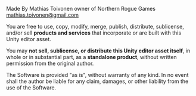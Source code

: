 Made By Mathias Toivonen owner of Northern Rogue Games <mathias.toivonen@gmail.com>

You are free to use, copy, modify, merge, publish, distribute, sublicense, and/or sell **products and services** that incorporate or are built with this Unity editor asset.

You may **not sell, sublicense, or distribute this Unity editor asset itself**, in whole or in substantial part, as a **standalone product**, without written permission from the original author.

The Software is provided "as is", without warranty of any kind. In no event shall the author be liable for any claim, damages, or other liability from the use of the Software.